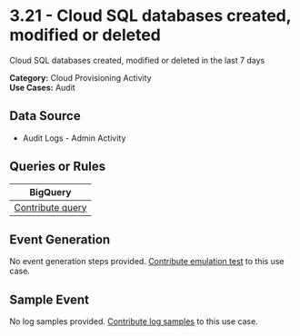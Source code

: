 # 3.21 - Cloud SQL databases created, modified or deleted
Cloud SQL databases created, modified or deleted in the last 7 days


**Category:** Cloud Provisioning Activity
</br>
**Use Cases:** Audit
</br>

## Data Source
- Audit Logs - Admin Activity


## Queries or Rules
BigQuery |
--- |
[Contribute query](../../CONTRIBUTING.md) |

## Event Generation
No event generation steps provided. [Contribute emulation test](../../CONTRIBUTING.md) to this use case.

## Sample Event
No log samples provided. [Contribute log samples](../../CONTRIBUTING.md) to this use case.

